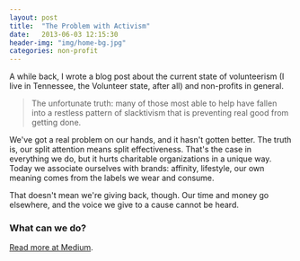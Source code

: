 ```yaml
---
layout: post
title:  "The Problem with Activism"
date:   2013-06-03 12:15:30
header-img: "img/home-bg.jpg"
categories: non-profit
---
```


A while back, I wrote a blog post about the current state of volunteerism (I live in Tennessee, the Volunteer state, after all) and non-profits in general.

> The unfortunate truth: many of those most able to help have fallen into a restless pattern of slacktivism that is preventing real good from getting done.


We've got a real problem on our hands, and it hasn't gotten better. The truth is, our split attention means split effectiveness. That's the case in everything we do, but it hurts charitable organizations in a unique way. Today we associate ourselves with brands: affinity, lifestyle, our own meaning comes from the labels we wear and consume.

That doesn't mean we're giving back, though. Our time and money go elsewhere, and the voice we give to a cause cannot be heard.

### What can we do?

[Read more at Medium](https://medium.com/doing-good/the-problem-with-activism-edcc2817b311#.bkrneiwuu).
